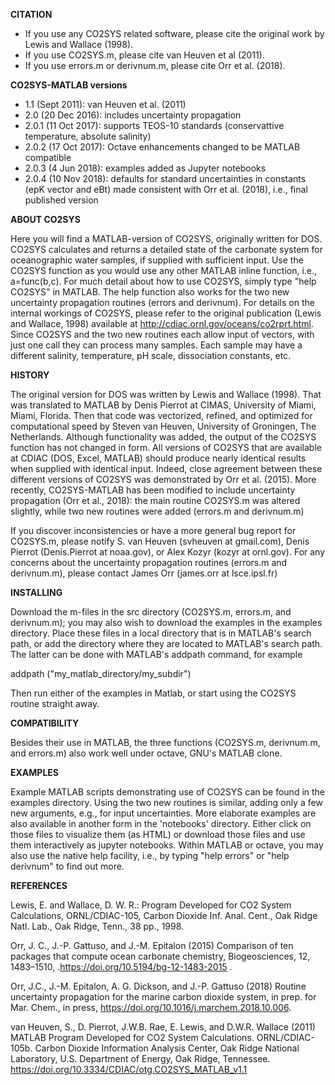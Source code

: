 **CITATION**

- If you use any CO2SYS related software, please cite the original work by Lewis and Wallace (1998).
- If you use CO2SYS.m, please cite van Heuven et al (2011).
- If you use errors.m or derivnum.m, please cite Orr et al. (2018).

**CO2SYS-MATLAB versions**

- 1.1   (Sept 2011): van Heuven et al. (2011) 
- 2.0   (20 Dec 2016): includes uncertainty propagation
- 2.0.1 (11 Oct 2017): supports TEOS-10 standards (conservattive temperature, absolute salinity)
- 2.0.2 (17 Oct 2017): Octave enhancements changed to be MATLAB compatible
- 2.0.3 (4 Jun 2018): examples added as Jupyter notebooks
- 2.0.4 (10 Nov 2018): defaults for standard uncertainties in constants (epK vector and eBt) made consistent with Orr et al. (2018), i.e., final published version 

**ABOUT CO2SYS**

Here you will find a MATLAB-version of CO2SYS, originally written for
DOS. CO2SYS calculates and returns a detailed state of the carbonate system for
oceanographic water samples, if supplied with sufficient input.  Use the CO2SYS
function as you would use any other MATLAB inline function, i.e.,
a=func(b,c). For much detail about how to use CO2SYS, simply type "help CO2SYS"
in MATLAB.  The help function also works for the two new uncertainty propagation
routines (errors and derivnum).  For details on the internal workings of CO2SYS,
please refer to the original publication (Lewis and Wallace, 1998) available at
http://cdiac.ornl.gov/oceans/co2rprt.html.  Since CO2SYS and the two new
routines each allow input of vectors, with just one call they can process many
samples.  Each sample may have a different salinity, temperature, pH scale,
dissociation constants, etc.

**HISTORY**

The original version for DOS was written by Lewis and Wallace
(1998). That was translated to MATLAB by Denis Pierrot at CIMAS,
University of Miami, Miami, Florida. Then that code was vectorized,
refined, and optimized for computational speed by Steven van Heuven,
University of Groningen, The Netherlands. Although functionality was
added, the output of the CO2SYS function has not changed in form. All
versions of CO2SYS that are available at CDIAC (DOS, Excel, MATLAB)
should produce nearly identical results when supplied with identical
input. Indeed, close agreement between these different versions of
CO2SYS was demonstrated by Orr et al. (2015).  More recently,
CO2SYS-MATLAB has been modified to include uncertainty propagation
(Orr et al., 2018): the main routine CO2SYS.m was altered slightly,
while two new routines were added (errors.m and derivnum.m)

If you discover inconsistencies or have a more general bug report for
CO2SYS.m, please notify S. van Heuven (svheuven at gmail.com), Denis
Pierrot (Denis.Pierrot at noaa.gov), or Alex Kozyr (kozyr at
ornl.gov). For any concerns about the uncertainty propagation routines
(errors.m and derivnum.m), please contact James Orr (james.orr at
lsce.ipsl.fr)

**INSTALLING**

Download the m-files in the src directory (CO2SYS.m, errors.m, and derivnum.m);
you may also wish to download the examples in the examples directory.  Place
these files in a local directory that is in MATLAB's search path, or add the
directory where they are located to MATLAB's search path. The latter can be
done with MATLAB's addpath command, for example

addpath ("my_matlab_directory/my_subdir")

Then run either of the examples in Matlab, or start using the CO2SYS routine
straight away.

**COMPATIBILITY**

Besides their use in MATLAB, the three functions (CO2SYS.m, derivnum.m, and
errors.m) also work well under octave, GNU's MATLAB clone.

**EXAMPLES**

Example MATLAB scripts demonstrating use of CO2SYS can be found in the
examples directory. Using the two new routines is similar, adding only
a few new arguments, e.g., for input uncertainties.  More elaborate
examples are also available in another form in the 'notebooks'
directory. Either click on those files to visualize them (as HTML) or
download those files and use them interactively as jupyter
notebooks. Within MATLAB or octave, you may also use the native help
facility, i.e., by typing "help errors" or "help derivnum" to find out
more.

**REFERENCES**

Lewis, E. and Wallace, D. W. R.: Program Developed for CO2 System Calculations,
ORNL/CDIAC-105, Carbon Dioxide Inf.  Anal. Cent., Oak Ridge Natl. Lab., Oak
Ridge, Tenn., 38 pp., 1998.

Orr, J. C., J.-P. Gattuso, and J.-M. Epitalon (2015) Comparison of ten packages that
compute ocean carbonate chemistry, Biogeosciences, 12, 1483–1510,
.https://doi.org/10.5194/bg-12-1483-2015 .

Orr, J.C., J.-M. Epitalon, A. G. Dickson, and J.-P. Gattuso (2018) Routine
uncertainty propagation for the marine carbon dioxide system, in prep. for
Mar. Chem., in press, https://doi.org/10.1016/j.marchem.2018.10.006.

van Heuven, S., D. Pierrot, J.W.B. Rae, E. Lewis, and D.W.R. Wallace (2011)
MATLAB Program Developed for CO2 System Calculations. ORNL/CDIAC-105b.  Carbon
Dioxide Information Analysis Center, Oak Ridge National Laboratory, U.S.
Department of Energy, Oak Ridge, Tennessee. https://doi.org/10.3334/CDIAC/otg.CO2SYS_MATLAB_v1.1

